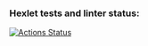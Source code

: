 ### Hexlet tests and linter status:
[![Actions Status](https://github.com/Koshauskas/data-analytics-project-96/actions/workflows/hexlet-check.yml/badge.svg)](https://github.com/Koshauskas/data-analytics-project-96/actions)